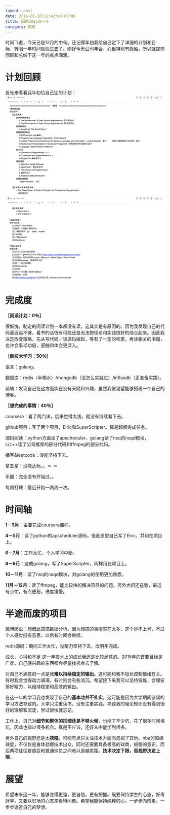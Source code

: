 ```yaml
---
layout: post
date: 2016-01-26T12:42:43+08:00
title: 回顾2015这一年
category: 随笔
---
```


时间飞逝，今天已是12月的中旬。还记得年初我给自己定下了详细的计划和目标，转眼一年时间就快过去了。刚好今天公司年会，心里特别有感触，所以就提前回顾和总结下这一年的点点滴滴。

# 计划回顾 #
首先来看看我年初给自己定的计划：
<img src="/assets/images/review-2015/plan-1.png" alt="2015计划1" title="2015计划1" width="800" />
<img src="/assets/images/review-2015/plan-2.png" alt="2015计划2" title="2015计划2" width="800" />

# 完成度 #
**［阅读计划：0％］**

很惭愧，制定的阅读计划一本都没有读，这其实是有原因的。因为我发现自己的代码量远远不够，看书的话很有可能还是无法把理论和实践很好的结合起来。因此我决定改变策略，先从写代码／读源码做起，等有了一定的积累，再读相关的书籍，也许会事半功倍，感触和体会更深入。

**［新技术学习：50％］**

语言：golang。

数据库：redis（半桶水）/mongodb（没怎么实践过）/influxdb（正准备实践）。

前端：发现自己在这方面实在没有天赋和兴趣，虽然我很渴望能够搭建一个自己的博客。

**［想完成的事情：40％］**

coursera：看了两门课，后来觉得太浅，就没有继续看下去。

github项目：写了两个项目，Elric和SuperScripter。算是超额完成任务。

源码阅读：python方面读了apscheduler，golang读了nsq的nsqd模块，c/c++读了公司框架的部分代码和ffmpeg的部分代码。

播客&leetcode：没能坚持下去。

拿五星：没能达标。。＝ ＝

乐器：完全没有开始过。。

每周打球：最近开始一两周一次。

# 时间轴 #
**1－3月**：主要完成coursera课程。

**4－5月**：读了python的apscheduler源码，借此原型自己写了Elric，并用在项目上。

**6－7月**：工作太忙，个人学习中断。

**8－9月**：速成golang，写了SuperScripter，同样用在项目上。

**10－11月**：读了nsq的nsqd模块，对golang的使用更加熟悉。

**11月－12月**：读了ffmpeg，能比较快的解决项目的问题。另外大招还在憋，最近有点忙，有点便秘，进度缓慢。

# 半途而废的项目 #
微博爬虫：想借此搞搞数据分析。因为想搞的事情实在太多，这个排不上号，不过个人感觉挺有意思，以后有时间会继续。

redis源码：期间工作太忙，没精力坚持下去，改明年完成。

成长，心得和不足 这一年技术上的成长我还是比较满意的。2015年的首要目标是广度，自己感兴趣的东西都会尽量找机会去了解。

对自己不满意的一点是我**难以持续稳定的输出**。这可能和我不擅长控制情绪有关。有时我会觉得动力满满，有时则会有些消沉。希望接下来我可以坚持锻炼，合理安排好精力，以维持稳定和高效的输出。

在这一年的学习我也发现了自己的**基本功并不扎实**。这可能是因为大学期间错误的学习方法导致的。大学只注重读书，没有注重实践。导致我的理论知识没有得到很好的理解和沉淀，学过很快就忘记。

工作上，自己对**细节和整体的把控还是不够火候**，也挖了不少坑，花了很多时间填坑，因此也错过很多机会。真是不应该，还好从中能学到很多。

另外自己的视野还是太**狭隘**，可能有点只关注技术方面而忽视了其他。nba的超级球星，不仅仅是身体劲爆技术出众，同时还需要具备极高的球商，极强的意识，而后两项往往是超巨和普通球员之间难以逾越差距。**技术决定下限，而视野决定上限**。

# 展望 #
希望未来这一年，能够变得更强，更自信，更有把握。既要保持学生的心态，好奇好学，又要以职场的心态来看待问题。希望我能保持纯粹的心，一步步向前走，一步步逼近自己的梦想。

